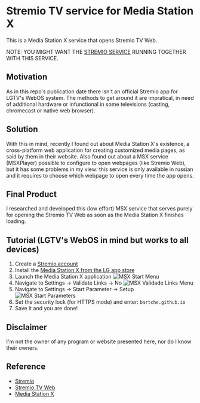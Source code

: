 
# Stremio TV service for Media Station X

This is a Media Station X service that opens Stremio TV Web.

NOTE: YOU MIGHT WANT THE [STREMIO SERVICE](https://www.stremio.com/download-service) RUNNING TOGETHER WITH THIS SERVICE.

## Motivation

As in this repo's publication date there isn't an official Stremio app for LGTV's WebOS system. The methods to get around it are impratical, in need of additional hardware or infunctional in some televisions (casting, chromecast or native web browser).

## Solution

With this in mind, recently I found out about Media Station X's existence, a cross-platform web application for creating customized media pages, as said by them in their website. Also found out about a MSX service (MSXPlayer) possible to configure to open webpages (like Stremio Web), but it has some problems in my view: this service is only available in russian and it requires to choose which webpage to open every time the app opens.

## Final Product

I researched and developed this (low effort) MSX service that serves purely for opening the Stremio TV Web as soon as the Media Station X finishes loading.


## Tutorial (LGTV's WebOS in mind but works to all devices)

1. Create a [Stremio account](https://www.stremio.com/register)
2. Install the [Media Station X from the LG app store](https://us.lgappstv.com/main/tvapp/detail?appId=464834)
3. Launch the Media Station X application
   ![MSX Start Menu](https://raw.githubusercontent.com/bartche/msx/main/imgs/msxmain.jpeg)
5. Navigate to Settings → Validate Links → No
   ![MSX Validade Links Menu](https://raw.githubusercontent.com/bartche/msx/main/imgs/validadelinks.jpeg)
7. Navigate to Settings → Start Parameter → Setup
   ![MSX Start Parameters](https://raw.githubusercontent.com/bartche/msx/main/imgs/startparam.jpeg)
9. Set the security lock (for HTTPS mode) and enter:
   ```bartche.github.io```
10. Save it and you are done!

## Disclaimer

I'm not the owner of any program or website presented here, nor do I know their owners.

## Reference

- [Stremio](https://www.stremio.com/)
- [Stremio TV Web](https://tv.strem.io/)
- [Media Station X](https://msx.benzac.de/info/)
